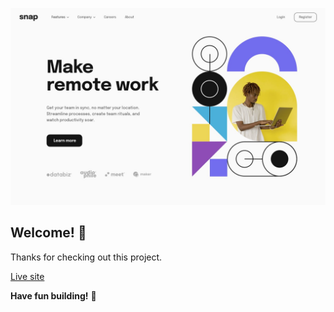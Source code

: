 ![](https://github.com/Just9krish/Intro-section-with-dropdown-navigation/blob/ca421f20a652baa01cd60587fe6d136d0a9dceb8/design/desktop-design.jpg)

## Welcome! 👋

Thanks for checking out this project.

[Live site](intor-section-with-dropdown-navigation.netlify.app)

**Have fun building!** 🚀
